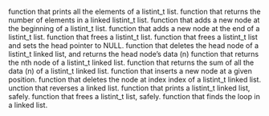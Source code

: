 function that prints all the elements of a listint_t list.
function that returns the number of elements in a linked listint_t list.
function that adds a new node at the beginning of a listint_t list.
function that adds a new node at the end of a listint_t list.
function that frees a listint_t list.
function that frees a listint_t list and sets the head pointer to NULL.
function that deletes the head node of a listint_t linked list, and returns the head node’s data (n)
 function that returns the nth node of a listint_t linked list.
function that returns the sum of all the data (n) of a listint_t linked list.
function that inserts a new node at a given position.
function that deletes the node at index index of a listint_t linked list.
unction that reverses a linked list.
function that prints a listint_t linked list, safely.
function that frees a listint_t list, safely.
function that finds the loop in a linked list.
